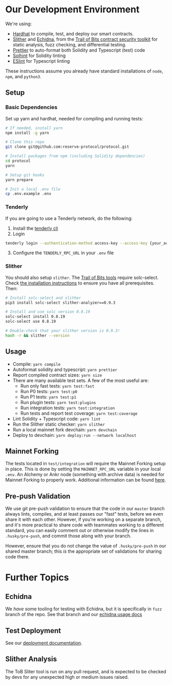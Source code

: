 # Our Development Environment

We're using:

- [Hardhat](hardhat.org) to compile, test, and deploy our smart contracts.
- [Slither][] and [Echidna][], from the [Trail of Bits contract security toolkit][tob-suite] for static analysis, fuzz checking, and differential testing.
- [Prettier][] to auto-format both Solidity and Typescript (test) code
- [Solhint][] for Solidity linting
- [ESlint][] for Typescript linting

[echidna]: https://github.com/crytic/echidna
[slither]: https://github.com/crytic/slither
[tob-suite]: https://blog.trailofbits.com/2018/03/23/use-our-suite-of-ethereum-security-tools/
[prettier]: https://prettier.io/
[solhint]: https://protofire.github.io/solhint/
[eslint]: https://eslint.org/

These instructions assume you already have standard installations of `node`, `npm`, and `python3`.

## Setup

### Basic Dependencies

Set up yarn and hardhat, needed for compiling and running tests:

```bash
# If needed, install yarn
npm install -g yarn

# Clone this repo
git clone git@github.com:reserve-protocol/protocol.git

# Install packages from npm (including Solidity dependencies)
cd protocol
yarn

# Setup git hooks
yarn prepare

# Init a local .env file
cp .env.example .env
```

### Tenderly

If you are going to use a Tenderly network, do the following:

1. Install the [tenderly cli](https://github.com/Tenderly/tenderly-cli)
2. Login

```bash
tenderly login --authentication-method access-key --access-key {your_access_key} --force
```

3. Configure the `TENDERLY_RPC_URL` in your `.env` file

### Slither

You should also setup `slither`. The [Trail of Bits tools][tob-suite] require solc-select. Check [the installation instructions](https://github.com/crytic/solc-select) to ensure you have all prerequisites. Then:

```bash
# Install solc-select and slither
pip3 install solc-select slither-analyzer==0.9.3

# Install and use solc version 0.8.19
solc-select install 0.8.19
solc-select use 0.8.19

# Double-check that your slither version is 0.9.3!
hash -r && slither --version
```

## Usage

- Compile: `yarn compile`
- Autoformat solidity and typescript: `yarn prettier`
- Report compiled contract sizes: `yarn size`
- There are many available test sets. A few of the most useful are:
  - Run only fast tests: `yarn test:fast`
  - Run P0 tests: `yarn test:p0`
  - Run P1 tests: `yarn test:p1`
  - Run plugin tests: `yarn test:plugins`
  - Run integration tests: `yarn test:integration`
  - Run tests and report test coverage: `yarn test:coverage`
- Lint Solidity + Typescript code: `yarn lint`
- Run the Slither static checker: `yarn slither`
- Run a local mainnet fork devchain: `yarn devchain`
- Deploy to devchain: `yarn deploy:run --network localhost`

## Mainnet Forking

The tests located in `test/integration` will require the Mainnet Forking setup in place. This is done by setting the `MAINNET_RPC_URL` variable in your local `.env`. An Alchemy or Ankr node (something with archive data) is needed for Mainnet Forking to properly work. Additional information can be found [here](https://hardhat.org/hardhat-network/guides/mainnet-forking.html).

## Pre-push Validation

We use git pre-push validation to ensure that the code in our `master` branch always lints, compiles, and at least passes our "fast" tests, before we even share it with each other. However, if you're working on a separate branch, and it's more practical to share code with teammates working to a different standard, you can easily comment out or otherwise modify the lines in `.husky/pre-push`, and commit those along with your branch.

However, ensure that you do not change the value of `.husky/pre-push` in our shared master branch; this _is_ the appropriate set of validations for sharing code there.

# Further Topics

## Echidna

We _have_ some tooling for testing with Echidna, but it is specifically in `fuzz` branch of the repo. See that branch and our [echidna usage docs](using-echidna.md)

## Test Deployment

See our [deployment documentation](deployment.md).

## Slither Analysis

The ToB Sliter tool is run on any pull request, and is expected to be checked by devs for any unexpected high or medium issues raised.

